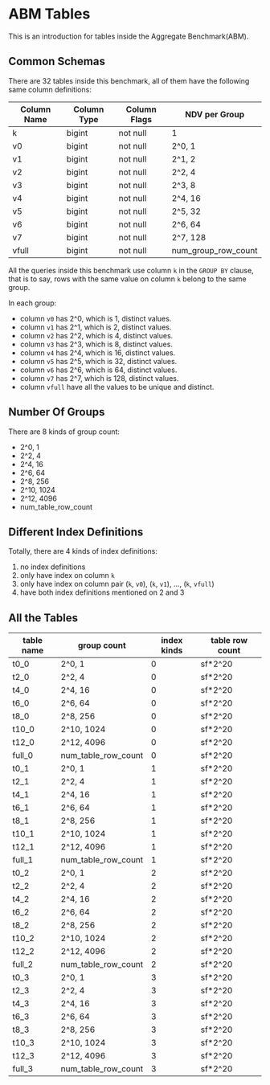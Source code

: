 # ABM Tables

This is an introduction for tables inside the Aggregate Benchmark(ABM).

## Common Schemas

There are 32 tables inside this benchmark, all of them have the following same column definitions:

| Column Name | Column Type | Column Flags | NDV per Group          |
|-------------|-------------|--------------|------------------------|
| k           | bigint      | not null     | 1                      |
| v0          | bigint      | not null     | 2^0, 1                 |
| v1          | bigint      | not null     | 2^1, 2                 |
| v2          | bigint      | not null     | 2^2, 4                 |
| v3          | bigint      | not null     | 2^3, 8                 |
| v4          | bigint      | not null     | 2^4, 16                |
| v5          | bigint      | not null     | 2^5, 32                |
| v6          | bigint      | not null     | 2^6, 64                |
| v7          | bigint      | not null     | 2^7, 128               |
| vfull       | bigint      | not null     | num\_group\_row\_count |

All the queries inside this benchmark use column `k` in the `GROUP BY` clause, that is to say, rows with the same value on column `k` belong to the same group.

In each group:
- column `v0` has 2^0, which is 1, distinct values.
- column `v1` has 2^1, which is 2, distinct values.
- column `v2` has 2^2, which is 4, distinct values.
- column `v3` has 2^3, which is 8, distinct values.
- column `v4` has 2^4, which is 16, distinct values.
- column `v5` has 2^5, which is 32, distinct values.
- column `v6` has 2^6, which is 64, distinct values.
- column `v7` has 2^7, which is 128, distinct values.
- column `vfull` have all the values to be unique and distinct.

## Number Of Groups

There are 8 kinds of group count:
- 2^0, 1
- 2^2, 4
- 2^4, 16
- 2^6, 64
- 2^8, 256
- 2^10, 1024
- 2^12, 4096
- num\_table\_row\_count

## Different Index Definitions

Totally, there are 4 kinds of index definitions:
1. no index definitions
2. only have index on column `k`
3. only have index on column pair (`k`, `v0`), (`k`, `v1`), ..., (`k`, `vfull`)
4. have both index definitions mentioned on 2 and 3

## All the Tables

| table name | group count            | index kinds | table row count |
|------------|------------------------|-------------|-----------------|
| t0\_0      | 2^0, 1                 | 0           | sf\*2^20        |
| t2\_0      | 2^2, 4                 | 0           | sf\*2^20        |
| t4\_0      | 2^4, 16                | 0           | sf\*2^20        |
| t6\_0      | 2^6, 64                | 0           | sf\*2^20        |
| t8\_0      | 2^8, 256               | 0           | sf\*2^20        |
| t10\_0     | 2^10, 1024             | 0           | sf\*2^20        |
| t12\_0     | 2^12, 4096             | 0           | sf\*2^20        |
| full\_0    | num\_table\_row\_count | 0           | sf\*2^20        |
| t0\_1      | 2^0, 1                 | 1           | sf\*2^20        |
| t2\_1      | 2^2, 4                 | 1           | sf\*2^20        |
| t4\_1      | 2^4, 16                | 1           | sf\*2^20        |
| t6\_1      | 2^6, 64                | 1           | sf\*2^20        |
| t8\_1      | 2^8, 256               | 1           | sf\*2^20        |
| t10\_1     | 2^10, 1024             | 1           | sf\*2^20        |
| t12\_1     | 2^12, 4096             | 1           | sf\*2^20        |
| full\_1    | num\_table\_row\_count | 1           | sf\*2^20        |
| t0\_2      | 2^0, 1                 | 2           | sf\*2^20        |
| t2\_2      | 2^2, 4                 | 2           | sf\*2^20        |
| t4\_2      | 2^4, 16                | 2           | sf\*2^20        |
| t6\_2      | 2^6, 64                | 2           | sf\*2^20        |
| t8\_2      | 2^8, 256               | 2           | sf\*2^20        |
| t10\_2     | 2^10, 1024             | 2           | sf\*2^20        |
| t12\_2     | 2^12, 4096             | 2           | sf\*2^20        |
| full\_2    | num\_table\_row\_count | 2           | sf\*2^20        |
| t0\_3      | 2^0, 1                 | 3           | sf\*2^20        |
| t2\_3      | 2^2, 4                 | 3           | sf\*2^20        |
| t4\_3      | 2^4, 16                | 3           | sf\*2^20        |
| t6\_3      | 2^6, 64                | 3           | sf\*2^20        |
| t8\_3      | 2^8, 256               | 3           | sf\*2^20        |
| t10\_3     | 2^10, 1024             | 3           | sf\*2^20        |
| t12\_3     | 2^12, 4096             | 3           | sf\*2^20        |
| full\_3    | num\_table\_row\_count | 3           | sf\*2^20        |
